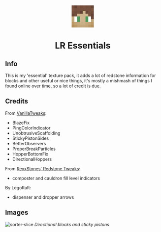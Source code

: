 <p align="center">
    <img src="pack.png" width="72px" height="72px"/>
</p>

<h1 align="center">LR Essentials</h1>

## Info
This is my 'essential' texture pack, it adds a lot of redstone information for blocks and other useful or nice things, it's mostly a mishmash of things I found online over time, so a lot of credit is due.

## Credits
From [VanillaTweaks](https://vanillatweaks.net/):
- BlazeFix
- PingColorIndicator
- UnobtrusiveScaffolding
- StickyPistonSides
- BetterObservers
- ProperBreakParticles
- HopperBottomFix
- DirectionalHoppers

From [RexxStones' Redstone Tweaks](https://www.planetminecraft.com/texture-pack/redstone-tweaks/):
- composter and cauldron fill level indicators

By LegoRaft:
- dispenser and dropper arrows

## Images
![sorter-slice](https://user-images.githubusercontent.com/50689727/231731262-2377c16d-f5ff-4d1d-b50d-7dc38b37747d.png)
_Directional blocks and sticky pistons_
